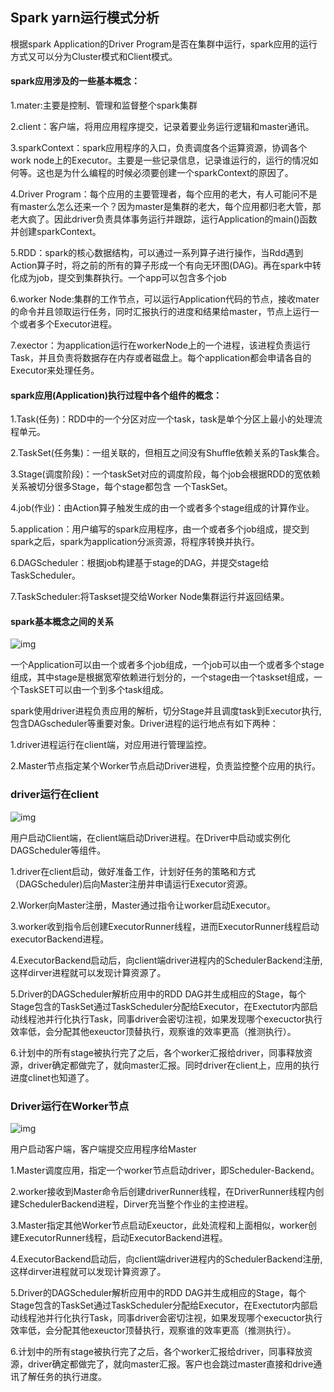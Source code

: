## Spark yarn运行模式分析

根据spark Application的Driver Program是否在集群中运行，spark应用的运行方式又可以分为Cluster模式和Client模式。

#### spark应用涉及的一些基本概念：

1.mater:主要是控制、管理和监督整个spark集群

2.client：客户端，将用应用程序提交，记录着要业务运行逻辑和master通讯。

3.sparkContext：spark应用程序的入口，负责调度各个运算资源，协调各个work node上的Executor。主要是一些记录信息，记录谁运行的，运行的情况如何等。这也是为什么编程的时候必须要创建一个sparkContext的原因了。

4.Driver Program：每个应用的主要管理者，每个应用的老大，有人可能问不是有master么怎么还来一个？因为master是集群的老大，每个应用都归老大管，那老大疯了。因此driver负责具体事务运行并跟踪，运行Application的main()函数并创建sparkContext。

5.RDD：spark的核心数据结构，可以通过一系列算子进行操作，当Rdd遇到Action算子时，将之前的所有的算子形成一个有向无环图(DAG)。再在spark中转化成为job，提交到集群执行。一个app可以包含多个job

6.worker Node:集群的工作节点，可以运行Application代码的节点，接收mater的命令并且领取运行任务，同时汇报执行的进度和结果给master，节点上运行一个或者多个Executor进程。

7.exector：为application运行在workerNode上的一个进程，该进程负责运行Task，并且负责将数据存在内存或者磁盘上。每个application都会申请各自的Executor来处理任务。

#### spark应用(Application)执行过程中各个组件的概念：

1.Task(任务)：RDD中的一个分区对应一个task，task是单个分区上最小的处理流程单元。

2.TaskSet(任务集)：一组关联的，但相互之间没有Shuffle依赖关系的Task集合。

3.Stage(调度阶段)：一个taskSet对应的调度阶段，每个job会根据RDD的宽依赖关系被切分很多Stage，每个stage都包含 一个TaskSet。

4.job(作业)：由Action算子触发生成的由一个或者多个stage组成的计算作业。

5.application：用户编写的spark应用程序，由一个或者多个job组成，提交到spark之后，spark为application分派资源，将程序转换并执行。

6.DAGScheduler：根据job构建基于stage的DAG，并提交stage给TaskScheduler。

7.TaskScheduler:将Taskset提交给Worker Node集群运行并返回结果。

#### spark基本概念之间的关系

![img](https://images2015.cnblogs.com/blog/834652/201706/834652-20170629115027727-1330992206.png)

一个Application可以由一个或者多个job组成，一个job可以由一个或者多个stage组成，其中stage是根据宽窄依赖进行划分的，一个stage由一个taskset组成，一个TaskSET可以由一个到多个task组成。

spark使用driver进程负责应用的解析，切分Stage并且调度task到Executor执行,包含DAGscheduler等重要对象。Driver进程的运行地点有如下两种：

1.driver进程运行在client端，对应用进行管理监控。

2.Master节点指定某个Worker节点启动Driver进程，负责监控整个应用的执行。

### driver运行在client

![img](https://images2015.cnblogs.com/blog/834652/201706/834652-20170629133958524-376922153.png)

用户启动Client端，在client端启动Driver进程。在Driver中启动或实例化DAGScheduler等组件。

1.driver在client启动，做好准备工作，计划好任务的策略和方式（DAGScheduler)后向Master注册并申请运行Executor资源。

2.Worker向Master注册，Master通过指令让worker启动Executor。

3.worker收到指令后创建ExecutorRunner线程，进而ExecutorRunner线程启动executorBackend进程。

4.ExecutorBackend启动后，向client端driver进程内的SchedulerBackend注册,这样dirver进程就可以发现计算资源了。

5.Driver的DAGScheduler解析应用中的RDD DAG并生成相应的Stage，每个Stage包含的TaskSet通过TaskScheduler分配给Executor，在Exectutor内部启动线程池并行化执行Task，同事driver会密切注视，如果发现哪个execuctor执行效率低，会分配其他exeuctor顶替执行，观察谁的效率更高（推测执行）。

6.计划中的所有stage被执行完了之后，各个worker汇报给driver，同事释放资源，driver确定都做完了，就向master汇报。同时driver在client上，应用的执行进度clinet也知道了。

### Driver运行在Worker节点

![img](https://images2015.cnblogs.com/blog/834652/201706/834652-20170629152824836-683119935.png)

用户启动客户端，客户端提交应用程序给Master

1.Master调度应用，指定一个worker节点启动driver，即Scheduler-Backend。

2.worker接收到Master命令后创建driverRunner线程，在DriverRunner线程内创建SchedulerBackend进程，Dirver充当整个作业的主控进程。

3.Master指定其他Worker节点启动Exeuctor，此处流程和上面相似，worker创建ExecutorRunner线程，启动ExecutorBackend进程。

4.ExecutorBackend启动后，向client端driver进程内的SchedulerBackend注册,这样dirver进程就可以发现计算资源了。

5.Driver的DAGScheduler解析应用中的RDD DAG并生成相应的Stage，每个Stage包含的TaskSet通过TaskScheduler分配给Executor，在Exectutor内部启动线程池并行化执行Task，同事driver会密切注视，如果发现哪个execuctor执行效率低，会分配其他exeuctor顶替执行，观察谁的效率更高（推测执行）。

6.计划中的所有stage被执行完了之后，各个worker汇报给driver，同事释放资源，driver确定都做完了，就向master汇报。客户也会跳过master直接和drive通讯了解任务的执行进度。



